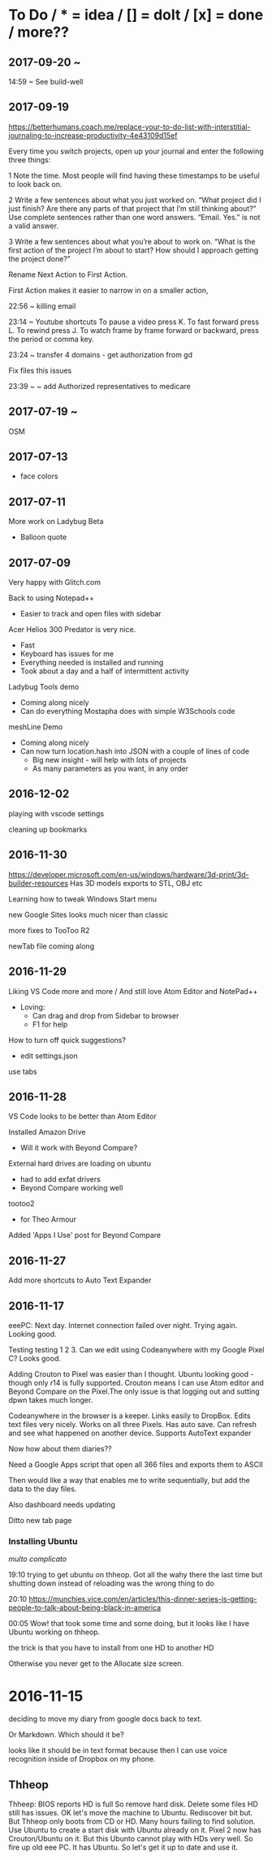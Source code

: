 
# To Do / * = idea / [] = doIt / [x] = done / more??

## 2017-09-20 ~ 

14:59 ~ See build-well


## 2017-09-19

https://betterhumans.coach.me/replace-your-to-do-list-with-interstitial-journaling-to-increase-productivity-4e43109d15ef


Every time you switch projects, open up your journal and enter the following three things:

1 Note the time. Most people will find having these timestamps to be useful to look back on.

2 Write a few sentences about what you just worked on. “What project did I just finish? Are there any parts of that project that I’m still thinking about?” Use complete sentences rather than one word answers. “Email. Yes.” is not a valid answer.

3 Write a few sentences about what you’re about to work on. “What is the first action of the project I’m about to start? How should I approach getting the project done?”


Rename Next Action to First Action.

First Action makes it easier to narrow in on a smaller action, 


22:56 ~ killing email

23:14 ~  Youtube shortcuts
 To pause a video press K. To fast forward press L. To rewind press J. To watch frame by frame forward or backward, press the period or comma key.


23:24 ~  transfer 4 domains - get authorization from gd


Fix files this issues


23:39 ~  ~ add Authorized representatives to medicare



## 2017-07-19 ~ 


OSM 



## 2017-07-13

* face colors


## 2017-07-11

More work on Ladybug Beta
* Balloon quote

## 2017-07-09

Very happy with Glitch.com

Back to using Notepad++
* Easier to track and open files with sidebar

Acer Helios 300 Predator is very nice.
* Fast
* Keyboard has issues for me
* Everything needed is installed and running
* Took about a day and a half of intermittent activity

Ladybug Tools demo
* Coming along nicely
* Can do everything Mostapha does with simple W3Schools code

meshLine Demo
* Coming along nicely
* Can now turn location.hash into JSON with a couple of lines of code
	* Big new insight - will help with lots of projects
	* As many parameters as you want, in any order

	
	
## 2016-12-02


playing with vscode settings

cleaning up bookmarks



## 2016-11-30

https://developer.microsoft.com/en-us/windows/hardware/3d-print/3d-builder-resources
Has 3D models
exports to STL, OBJ etc

Learning how to tweak Windows Start menu

new Google Sites looks much nicer than classic

more fixes to TooToo R2

newTab file coming along


## 2016-11-29

Liking VS Code more and more / And still love Atom Editor and NotePad++
* Loving:
    * Can drag and drop from Sidebar to browser
    * F1 for help

How to turn off quick suggestions?
* edit settings.json

use tabs




## 2016-11-28

VS Code looks to be better than Atom Editor

Installed Amazon Drive
* Will it work with Beyond Compare?

External hard drives are loading on ubuntu
* had to add exfat drivers
* Beyond Compare working well

tootoo2
* for Theo Armour

Added 'Apps I Use' post for Beyond Compare





## 2016-11-27

Add more shortcuts to Auto Text Expander


## 2016-11-17

eeePC: Next day. Internet connection failed over night. Trying again. Looking good.

Testing testing 1 2 3. Can we edit using Codeanywhere with my Google Pixel C? Looks good.


Adding Crouton to Pixel was easier than I thought. Ubuntu looking good - though only r14 is fully supported.
Crouton means I can use Atom editor and Beyond Compare on the Pixel.The only issue is that logging out and sutting dpwn takes much longer.


Codeanywhere in the browser is a keeper. Links easily to DropBox. Edits text files very nicely. Works on all three Pixels.
Has auto save. Can refresh and see what happened on another device. Supports AutoText expander

Now how about them diaries??

Need a Google Apps script that open all 366 files and exports them to ASCII

Then would like a way that enables me to write sequentially, but add the data to the day files.

Also dashboard needs updating

Ditto new tab page

### Installing Ubuntu

_multo complicato_


19:10  trying to get ubuntu on thheop. Got all the wahy there the last time but shutting down instead of reloading was the wrong thing to do


20:10 https://munchies.vice.com/en/articles/this-dinner-series-is-getting-people-to-talk-about-being-black-in-america

00:05 Wow! that took some time and some doing, but it looks like I have Ubuntu working on thheop.

the trick is that you have to install from one HD to another HD

Otherwise you never get to the Allocate size screen.


2016-11-15
===

deciding to move my diary from google docs back to text.

Or Markdown. Which should it be?

looks like it should be in text format because then I can use voice recognition inside of Dropbox on my phone.




## Thheop

Thheep: BIOS reports HD is full
So remove hard disk. Delete some files
HD still has issues. OK let's move the machine to Ubuntu.
Rediscover bit but. But Thheop only boots from CD or HD. Many hours failing to find solution.
Use Ubuntu to create a start disk with Ubuntu already on it.
Pixel 2 now has Crouton/Ubuntu on it. But this Ubunto cannot play with HDs very well.
So fire up old eee PC. It has Ubuntu. So let's get it up to date and use it.
